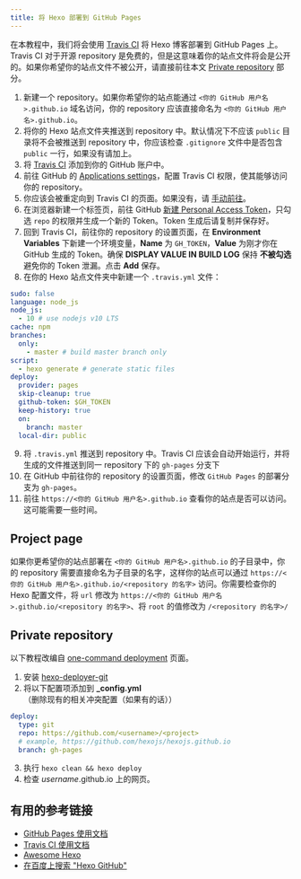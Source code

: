 ```yaml
---
title: 将 Hexo 部署到 GitHub Pages
---
```


在本教程中，我们将会使用 [Travis CI](https://travis-ci.com/) 将 Hexo 博客部署到 GitHub Pages 上。Travis CI 对于开源 repository 是免费的，但是这意味着你的站点文件将会是公开的。如果你希望你的站点文件不被公开，请直接前往本文 [Private repository](#Private-repository) 部分。

1. 新建一个 repository。如果你希望你的站点能通过 `<你的 GitHub 用户名>.github.io` 域名访问，你的 repository 应该直接命名为 `<你的 GitHub 用户名>.github.io`。
2. 将你的 Hexo 站点文件夹推送到 repository 中。默认情况下不应该 `public` 目录将不会被推送到 repository 中，你应该检查 `.gitignore` 文件中是否包含 `public` 一行，如果没有请加上。
3. 将 [Travis CI](https://github.com/marketplace/travis-ci) 添加到你的 GitHub 账户中。
4. 前往 GitHub 的 [Applications settings](https://github.com/settings/installations)，配置 Travis CI 权限，使其能够访问你的 repository。
5. 你应该会被重定向到 Travis CI 的页面。如果没有，请 [手动前往](https://travis-ci.com/)。
6. 在浏览器新建一个标签页，前往 GitHub [新建 Personal Access Token](https://github.com/settings/tokens)，只勾选 `repo` 的权限并生成一个新的 Token。Token 生成后请复制并保存好。
7. 回到 Travis CI，前往你的 repository 的设置页面，在 **Environment Variables** 下新建一个环境变量，**Name** 为 `GH_TOKEN`，**Value** 为刚才你在 GitHub 生成的 Token。确保 **DISPLAY VALUE IN BUILD LOG** 保持 **不被勾选** 避免你的 Token 泄漏。点击 **Add** 保存。
8. 在你的 Hexo 站点文件夹中新建一个 `.travis.yml` 文件：

```yml
sudo: false
language: node_js
node_js:
  - 10 # use nodejs v10 LTS
cache: npm
branches:
  only:
    - master # build master branch only
script:
  - hexo generate # generate static files
deploy:
  provider: pages
  skip-cleanup: true
  github-token: $GH_TOKEN
  keep-history: true
  on:
    branch: master
  local-dir: public
```

9. 将 `.travis.yml` 推送到 repository 中。Travis CI 应该会自动开始运行，并将生成的文件推送到同一 repository 下的 `gh-pages` 分支下
10. 在 GitHub 中前往你的 repository 的设置页面，修改 `GitHub Pages` 的部署分支为 `gh-pages`。
11. 前往 `https://<你的 GitHub 用户名>.github.io` 查看你的站点是否可以访问。这可能需要一些时间。

## Project page

如果你更希望你的站点部署在 `<你的 GitHub 用户名>.github.io` 的子目录中，你的 repository 需要直接命名为子目录的名字，这样你的站点可以通过 `https://<你的 GitHub 用户名>.github.io/<repository 的名字>` 访问。你需要检查你的 Hexo 配置文件，将 `url` 修改为 `https://<你的 GitHub 用户名>.github.io/<repository 的名字>`、将 `root` 的值修改为 `/<repository 的名字>/`


## Private repository

以下教程改编自 [one-command deployment](/docs/one-command-deployment) 页面。

1. 安装 [hexo-deployer-git](https://github.com/hexojs/hexo-deployer-git)
2. 将以下配置项添加到 **_config.yml**（删除现有的相关冲突配置（如果有的话））

  ``` yml
  deploy:
    type: git
    repo: https://github.com/<username>/<project>
    # example, https://github.com/hexojs/hexojs.github.io
    branch: gh-pages
  ```

3. 执行 `hexo clean && hexo deploy`
4. 检查 *username*.github.io 上的网页。

## 有用的参考链接

- [GitHub Pages 使用文档](https://help.github.com/categories/github-pages-basics/)
- [Travis CI 使用文档](https://docs.travis-ci.com/user/tutorial/)
- [Awesome Hexo](https://github.com/hexojs/awesome-hexo)
- [在百度上搜索 "Hexo GitHub"](https://www.baidu.com/s?wd=Hexo%20GitHub)
